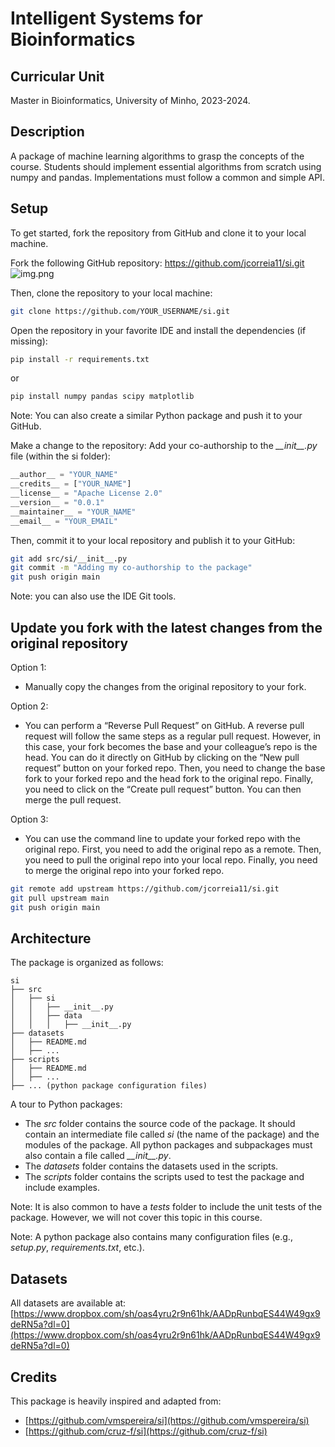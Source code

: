 # Intelligent Systems for Bioinformatics

## Curricular Unit
Master in Bioinformatics, University of Minho, 2023-2024.


## Description
A package of machine learning algorithms to grasp the concepts of the course.
Students should implement essential algorithms from scratch using numpy and pandas.
Implementations must follow a common and simple API.


## Setup
To get started, fork the repository from GitHub and clone it to your local machine.

Fork the following GitHub repository: https://github.com/jcorreia11/si.git
![img.png](docs/img.png)

Then, clone the repository to your local machine:
```bash
git clone https://github.com/YOUR_USERNAME/si.git
```

Open the repository in your favorite IDE and install the dependencies (if missing):
```bash
pip install -r requirements.txt
```
or
```bash
pip install numpy pandas scipy matplotlib
```
Note: You can also create a similar Python package and push it to your GitHub.

Make a change to the repository: Add your co-authorship to the _\_\_init\_\_.py_ file (within the si folder):
```python
__author__ = "YOUR_NAME" 
__credits__ = ["YOUR_NAME"]
__license__ = "Apache License 2.0"
__version__ = "0.0.1"
__maintainer__ = "YOUR_NAME"
__email__ = "YOUR_EMAIL"
```

Then, commit it to your local repository and publish it to your GitHub:
```bash
git add src/si/__init__.py
git commit -m "Adding my co-authorship to the package"
git push origin main
```
Note: you can also use the IDE Git tools.

## Update you fork with the latest changes from the original repository

Option 1:

- Manually copy the changes from the original repository to your fork.

Option 2:

- You can perform a “Reverse Pull Request” on GitHub. A reverse pull request will follow the same steps as a regular
    pull request. However, in this case, your fork becomes the base and your colleague’s repo is the head.
    You can do it directly on GitHub by clicking on the “New pull request” button on your forked repo.
    Then, you need to change the base fork to your forked repo and the head fork to the original repo.
    Finally, you need to click on the “Create pull request” button.
    You can then merge the pull request.

Option 3:

- You can use the command line to update your forked repo with the original repo.
    First, you need to add the original repo as a remote.
    Then, you need to pull the original repo into your local repo.
    Finally, you need to merge the original repo into your forked repo.

```bash
git remote add upstream https://github.com/jcorreia11/si.git
git pull upstream main
git push origin main
```


## Architecture
The package is organized as follows:
```
si
├── src
│   ├── si
│   │   ├── __init__.py
│   │   ├── data
│   │   │   ├── __init__.py
├── datasets
│   ├── README.md
│   ├── ...
├── scripts
│   ├── README.md
│   ├── ...
├── ... (python package configuration files)
```

A tour to Python packages:
- The _src_ folder contains the source code of the package. It should contain an intermediate file 
called _si_ (the name of the package) and the modules of the package. All python packages and subpackages
must also contain a file called _\_\_init\_\_.py_.
- The _datasets_ folder contains the datasets used in the scripts.
- The _scripts_ folder contains the scripts used to test the package and include examples.

Note: It is also common to have a _tests_ folder to include the unit tests of the package. However,
we will not cover this topic in this course.

Note: A python package also contains many configuration files (e.g., _setup.py_, _requirements.txt_, etc.).

## Datasets
All datasets are available at: [https://www.dropbox.com/sh/oas4yru2r9n61hk/AADpRunbqES44W49gx9deRN5a?dl=0](https://www.dropbox.com/sh/oas4yru2r9n61hk/AADpRunbqES44W49gx9deRN5a?dl=0)

## Credits
This package is heavily inspired and adapted from:
- [https://github.com/vmspereira/si](https://github.com/vmspereira/si)
- [https://github.com/cruz-f/si](https://github.com/cruz-f/si)

